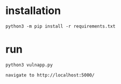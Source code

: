 # installation

```python3 -m pip install -r requirements.txt```

# run

```python3 vulnapp.py```

```navigate to http://localhost:5000/```
